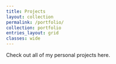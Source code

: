 ```yaml
---
title: Projects
layout: collection
permalink: /portfolio/
collection: portfolio
entries_layout: grid
classes: wide
---
```


Check out all of my personal projects here.

